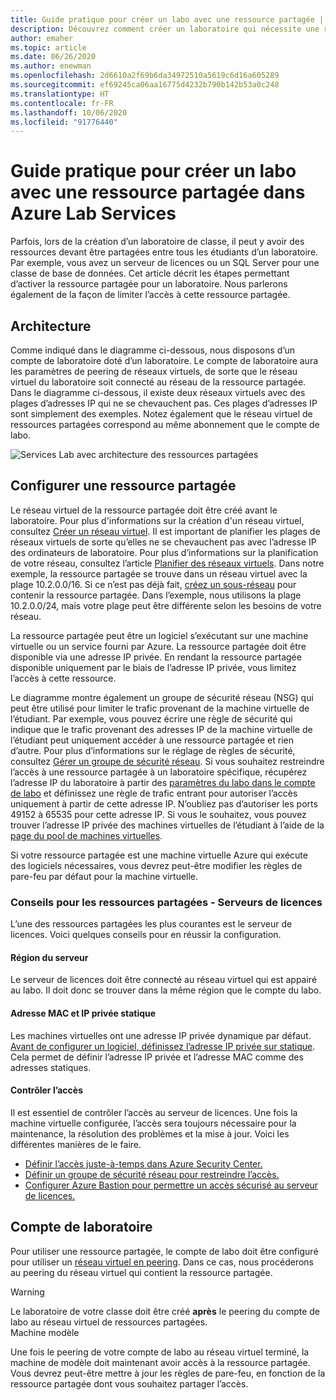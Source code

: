 ```yaml
---
title: Guide pratique pour créer un labo avec une ressource partagée | Azure Lab Services
description: Découvrez comment créer un laboratoire qui nécessite une ressource partagée entre les étudiants.
author: emaher
ms.topic: article
ms.date: 06/26/2020
ms.author: enewman
ms.openlocfilehash: 2d6610a2f69b6da34972510a5619c6d16a605289
ms.sourcegitcommit: ef69245ca06aa16775d4232b790b142b53a0c248
ms.translationtype: HT
ms.contentlocale: fr-FR
ms.lasthandoff: 10/06/2020
ms.locfileid: "91776440"
---
```

# <a name="how-to-create-a-lab-with-a-shared-resource-in-azure-lab-services"></a>Guide pratique pour créer un labo avec une ressource partagée dans Azure Lab Services

Parfois, lors de la création d’un laboratoire de classe, il peut y avoir des ressources devant être partagées entre tous les étudiants d’un laboratoire.  Par exemple, vous avez un serveur de licences ou un SQL Server pour une classe de base de données.  Cet article décrit les étapes permettant d’activer la ressource partagée pour un laboratoire.  Nous parlerons également de la façon de limiter l’accès à cette ressource partagée.

## <a name="architecture"></a>Architecture

Comme indiqué dans le diagramme ci-dessous, nous disposons d’un compte de laboratoire doté d’un laboratoire.  Le compte de laboratoire aura les paramètres de peering de réseaux virtuels, de sorte que le réseau virtuel du laboratoire soit connecté au réseau de la ressource partagée.  Dans le diagramme ci-dessous, il existe deux réseaux virtuels avec des plages d’adresses IP qui ne se chevauchent pas.  Ces plages d’adresses IP sont simplement des exemples.  Notez également que le réseau virtuel de ressources partagées correspond au même abonnement que le compte de labo.

![Services Lab avec architecture des ressources partagées](./media/how-to-create-a-lab-with-shared-resource/shared-resource-architecture.png)

## <a name="setup-shared-resource"></a>Configurer une ressource partagée

Le réseau virtuel de la ressource partagée doit être créé avant le laboratoire.  Pour plus d'informations sur la création d'un réseau virtuel, consultez [Créer un réseau virtuel](../virtual-network/quick-create-portal.md).  Il est important de planifier les plages de réseaux virtuels de sorte qu’elles ne se chevauchent pas avec l’adresse IP des ordinateurs de laboratoire.  Pour plus d’informations sur la planification de votre réseau, consultez l’article [Planifier des réseaux virtuels](../virtual-network/virtual-network-vnet-plan-design-arm.md). Dans notre exemple, la ressource partagée se trouve dans un réseau virtuel avec la plage 10.2.0.0/16.  Si ce n’est pas déjà fait, [créez un sous-réseau](../virtual-network/virtual-network-manage-subnet.md#add-a-subnet) pour contenir la ressource partagée.  Dans l’exemple, nous utilisons la plage 10.2.0.0/24, mais votre plage peut être différente selon les besoins de votre réseau.

La ressource partagée peut être un logiciel s’exécutant sur une machine virtuelle ou un service fourni par Azure. La ressource partagée doit être disponible via une adresse IP privée.  En rendant la ressource partagée disponible uniquement par le biais de l’adresse IP privée, vous limitez l’accès à cette ressource.

Le diagramme montre également un groupe de sécurité réseau (NSG) qui peut être utilisé pour limiter le trafic provenant de la machine virtuelle de l’étudiant.  Par exemple, vous pouvez écrire une règle de sécurité qui indique que le trafic provenant des adresses IP de la machine virtuelle de l’étudiant peut uniquement accéder à une ressource partagée et rien d’autre.  Pour plus d’informations sur le réglage de règles de sécurité, consultez [Gérer un groupe de sécurité réseau](../virtual-network/manage-network-security-group.md#work-with-security-rules). Si vous souhaitez restreindre l’accès à une ressource partagée à un laboratoire spécifique, récupérez l’adresse IP du laboratoire à partir des [paramètres du labo dans le compte de labo](manage-labs.md#view-labs-in-a-lab-account) et définissez une règle de trafic entrant pour autoriser l’accès uniquement à partir de cette adresse IP.  N’oubliez pas d’autoriser les ports 49152 à 65535 pour cette adresse IP.  Si vous le souhaitez, vous pouvez trouver l’adresse IP privée des machines virtuelles de l’étudiant à l’aide de la [page du pool de machines virtuelles](how-to-set-virtual-machine-passwords.md).

Si votre ressource partagée est une machine virtuelle Azure qui exécute des logiciels nécessaires, vous devrez peut-être modifier les règles de pare-feu par défaut pour la machine virtuelle.

### <a name="tips-for-shared-resources---license-server"></a>Conseils pour les ressources partagées - Serveurs de licences
L’une des ressources partagées les plus courantes est le serveur de licences. Voici quelques conseils pour en réussir la configuration.
#### <a name="server-region"></a>Région du serveur
Le serveur de licences doit être connecté au réseau virtuel qui est appairé au labo. Il doit donc se trouver dans la même région que le compte du labo.

#### <a name="static-private-ip-and-mac-address"></a>Adresse MAC et IP privée statique
Les machines virtuelles ont une adresse IP privée dynamique par défaut. [Avant de configurer un logiciel, définissez l’adresse IP privée sur statique](https://docs.microsoft.com/azure/virtual-network/virtual-networks-static-private-ip-arm-pportal). Cela permet de définir l’adresse IP privée et l’adresse MAC comme des adresses statiques.  

#### <a name="control-access"></a>Contrôler l’accès
Il est essentiel de contrôler l’accès au serveur de licences.  Une fois la machine virtuelle configurée, l’accès sera toujours nécessaire pour la maintenance, la résolution des problèmes et la mise à jour.  Voici les différentes manières de le faire.
- [Définir l’accès juste-à-temps dans Azure Security Center.](https://docs.microsoft.com/azure/security-center/security-center-just-in-time?tabs=jit-config-asc%2Cjit-request-asc)
- [Définir un groupe de sécurité réseau pour restreindre l’accès.](https://docs.microsoft.com/azure/virtual-network/network-security-groups-overview)
- [Configurer Azure Bastion pour permettre un accès sécurisé au serveur de licences.](https://azure.microsoft.com/services/azure-bastion/)

## <a name="lab-account"></a>Compte de laboratoire

Pour utiliser une ressource partagée, le compte de labo doit être configuré pour utiliser un [réseau virtuel en peering](how-to-connect-peer-virtual-network.md).  Dans ce cas, nous procéderons au peering du réseau virtuel qui contient la ressource partagée.

>[!WARNING]
>Le laboratoire de votre classe doit être créé **après** le peering du compte de labo au réseau virtuel de ressources partagées.  
Machine modèle

Une fois le peering de votre compte de labo au réseau virtuel terminé, la machine de modèle doit maintenant avoir accès à la ressource partagée.  Vous devrez peut-être mettre à jour les règles de pare-feu, en fonction de la ressource partagée dont vous souhaitez partager l’accès.
